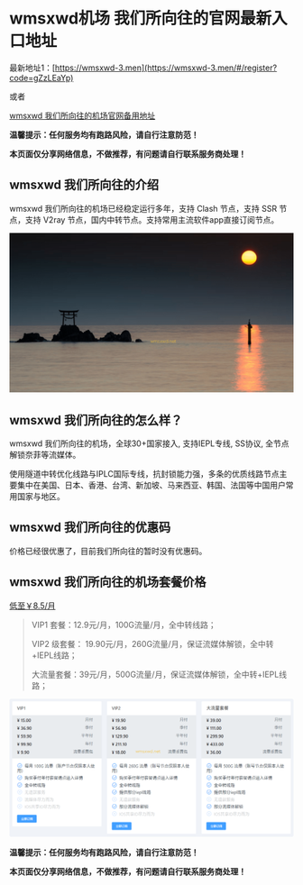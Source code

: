 # wmsxwd机场 我们所向往的官网最新入口地址

最新地址1：[https://wmsxwd-3.men](https://wmsxwd-3.men/#/register?code=gZzLEaYp)

或者

[wmsxwd 我们所向往的机场官网备用地址](https://xuv.cc/out/wm)

**温馨提示：任何服务均有跑路风险，请自行注意防范！**

**本页面仅分享网络信息，不做推荐，有问题请自行联系服务商处理！**

## wmsxwd 我们所向往的介绍

wmsxwd 我们所向往的机场已经稳定运行多年，支持 Clash 节点，支持 SSR 节点，支持 V2ray 节点，国内中转节点。支持常用主流软件app直接订阅节点。

[![wmsxwd 我们所向往的机场官网地址最新](wmsxwd_20241222_101259.png)](https://xuv.cc/out/wm)

## wmsxwd 我们所向往的怎么样？

wmsxwd 我们所向往的机场，全球30+国家接入, 支持IEPL专线, SS协议, 全节点解锁奈菲等流媒体。

使用隧道中转优化线路与IPLC国际专线，抗封锁能力强，多条的优质线路节点主要集中在美国、日本、香港、台湾、新加坡、马来西亚、韩国、法国等中国用户常用国家与地区。

## wmsxwd 我们所向往的优惠码

价格已经很优惠了，目前我们所向往的暂时没有优惠码。

## wmsxwd 我们所向往的机场套餐价格

[低至￥8.5/月](https://xuv.cc/out/wm)

> VIP1 套餐：12.9元/月，100G流量/月，全中转线路；
> 
> VIP2 级套餐： 19.90元/月，260G流量/月，保证流媒体解锁，全中转+IEPL线路；
> 
> 大流量套餐：39元/月，500G流量/月，保证流媒体解锁，全中转+IEPL线路；

[![wmsxwd 我们所向往的机场套餐价格](wmsxwd_20241222_100825.png)](https://xuv.cc/out/wm)


**温馨提示：任何服务均有跑路风险，请自行注意防范！**

**本页面仅分享网络信息，不做推荐，有问题请自行联系服务商处理！**
